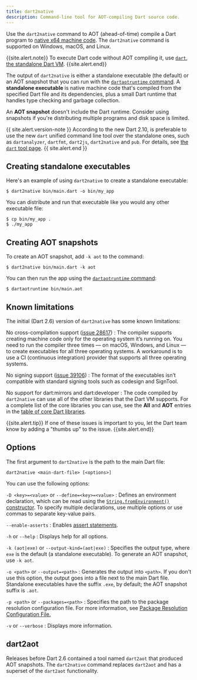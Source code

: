 ```yaml
---
title: dart2native
description: Command-line tool for AOT-compiling Dart source code.
---
```


Use the `dart2native` command to AOT (ahead-of-time) compile
a Dart program to [native x64 machine code](/platforms).
The `dart2native` command is supported on Windows, macOS, and Linux.

{{site.alert.note}}
  To execute Dart code without AOT compiling it,
  use [`dart`, the standalone Dart VM](/tools/dart-vm).
{{site.alert.end}}

The output of `dart2native` is either
a standalone executable (the default)
or an AOT snapshot that you can run with the [`dartaotruntime` command][].
A **standalone executable** is native machine code that's compiled from
the specified Dart file and its dependencies,
plus a small Dart runtime that handles
type checking and garbage collection.

An **AOT snapshot** doesn't include the Dart runtime.
Consider using snapshots if you're distributing multiple programs
and disk space is limited.

{{ site.alert.version-note }}
  According to the new Dart 2.10, is preferable to use the new `dart` unified command line tool over the standalone ones, such as `dartanalyzer`, `dartfmt`, `dart2js`, `dart2native` and `pub`.
  For details, see [the `dart` tool page][dart-tool].
{{ site.alert.end }}

[dart-tool]: /tools/dart-tool


## Creating standalone executables

Here's an example of using `dart2native` to create a standalone executable:

```terminal
$ dart2native bin/main.dart -o bin/my_app
```

You can distribute and run that executable like you would
any other executable file:

```terminal
$ cp bin/my_app .
$ ./my_app
```


## Creating AOT snapshots

To create an AOT snapshot, add `-k aot` to the command:

```terminal
$ dart2native bin/main.dart -k aot
```

You can then run the app using the [`dartaotruntime` command][]:

```terminal
$ dartaotruntime bin/main.aot
```

## Known limitations

The initial (Dart 2.6) version of `dart2native` has some known limitations:

No cross-compilation support ([issue 28617][])
: The compiler supports creating machine code only for
  the operating system it’s running on.
  You need to run the compiler three times —
  on macOS, Windows, and Linux —
  to create executables for all three operating systems.
  A workaround is to use a CI (continuous integration) provider
  that supports all three operating systems.

No signing support ([issue 39106][])
: The format of the executables isn’t compatible with
  standard signing tools such as codesign and SignTool.

No support for dart:mirrors and dart:developer
: The code compiled by `dart2native` can use all of the other libraries
  that the Dart VM supports.
  For a complete list of the core libraries you can use,
  see the **All** and **AOT** entries in the
  [table of core Dart libraries](/guides/libraries).

[issue 28617]: https://github.com/dart-lang/sdk/issues/28617
[issue 39106]: https://github.com/dart-lang/sdk/issues/39106

{{site.alert.tip}}
  If one of these issues is important to you,
  let the Dart team know by adding a "thumbs up" to the issue.
{{site.alert.end}}


## Options

The first argument to `dart2native` is the path to the main Dart file:

```none
dart2native <main-dart-file> [<options>]
```

You can use the following options:

`-D <key>=<value>` or `--define=<key>=<value>`
: Defines an environment declaration,
  which can be read using the [`String.fromEnvironment()` constructor][].
  To specify multiple declarations, use multiple options or
  use commas to separate key-value pairs.

`--enable-asserts`
: Enables [assert statements][].

`-h` or `--help`
: Displays help for all options.

`-k (aot|exe)` or `--output-kind=(aot|exe)`
: Specifies the output type, where `exe` is the default
  (a standalone executable). To generate an AOT snapshot,
  use `-k aot`.

`-o <path>` or `--output=<path>`
: Generates the output into `<path>`. If you don't use this option,
  the output goes into a file next to the main Dart file.
  Standalone executables have the suffix `.exe`, by default;
  the AOT snapshot suffix is `.aot`.

`-p <path>` or `--packages=<path>`
: Specifies the path to the package resolution configuration file.
  For more information, see
  [Package Resolution Configuration File.](https://github.com/lrhn/dep-pkgspec/blob/master/DEP-pkgspec.md)

`-v` or `--verbose`
: Displays more information.

## dart2aot

Releases before Dart 2.6 contained
a tool named `dart2aot` that produced AOT snapshots.
The `dart2native` command replaces `dart2aot` and
has a superset of the `dart2aot` functionality.


[assert statements]: /guides/language/language-tour#assert
[`dartaotruntime` command]: /tools/dartaotruntime
[static analysis]: /guides/language/analysis-options
[`String.fromEnvironment()` constructor]: https://api.dart.dev/stable/dart-core/String/String.fromEnvironment.html
